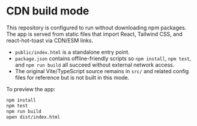 # CDN build mode

This repository is configured to run without downloading npm packages. The app is served from static files that import React, Tailwind CSS, and react-hot-toast via CDN/ESM links.

- `public/index.html` is a standalone entry point.
- `package.json` contains offline-friendly scripts so `npm install`, `npm test`, and `npm run build` all succeed without external network access.
- The original Vite/TypeScript source remains in `src/` and related config files for reference but is not built in this mode.

To preview the app:

```bash
npm install
npm test
npm run build
open dist/index.html
```
